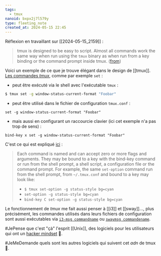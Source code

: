 ```yaml
---
tags:
  - tmux
nanoid: bxpx2j7l579y
type: fleeting_note
created_at: 2024-05-15 22:45
---
```


Réflexion en travaillant sur [[2024-05-15_2159]] :

> tmux is designed to be easy to script. Almost all commands work the same way when run using the `tmux` binary as when run from a key binding or the command prompt inside tmux. ([from](https://github.com/tmux/tmux/wiki/Advanced-Use#scripting-tmux))

Voici un exemple de ce que je trouve élégant dans le design de [[tmux]].  
[Les  commandes *tmux*](https://www.man7.org/linux/man-pages/man1/tmux.1.html#COMMANDS), comme par exemple `set` :

- peut être exécuté via le shell avec l'exécutable `tmux` :

```sh
$ tmux set -g window-status-current-format "Foobar"
```

- peut être utilisé dans le fichier de configuration `tmux.conf` :

```
set -g window-status-current-format "Foobar"
```

- mais aussi en configurant un raccourcie clavier (ici cet exemple n'a pas trop de sens) :

```
bind-key x set -g window-status-current-format "Foobar"
```

C'est ce qui est expliqué [ici](https://www.man7.org/linux/man-pages/man1/tmux.1.html#COMMAND_PARSING_AND_EXECUTION) :

> Each command is named and can accept zero or more flags and arguments.  They may be bound to a key with the bind-key command or run from the shell prompt, a shell script, a configuration file or the command prompt.  For example, the same `set-option` command run from the shell prompt, from `~/.tmux.conf` and bound to a key may look like:
> 
> - `$ tmux set-option -g status-style bg=cyan`
> - `set-option -g status-style bg=cyan`
> - `bind-key C set-option -g status-style bg=cyan`

Le fonctionnement de *tmux* me fait aussi penser à [[i3]] et [[sway]]…, plus précisément, les commandes utilisés dans leurs fichiers de configuration sont aussi exécutables via [`i3-msg commandname`](https://i3wm.org/docs/userguide.html#list_of_commands) ou [`swaymsg commandename`](https://github.com/swaywm/sway/blob/master/swaymsg/swaymsg.1.scd).

#JePense que c'est "çà" l'esprit [[Unix]], des logiciels pour les utilisateurs qui ont un [hacker mindset](https://en.wikipedia.org/wiki/Hacker) 🤔.

#JeMeDemande quels sont les autres logiciels qui suivent cet *adn* de tmux 🤔.
